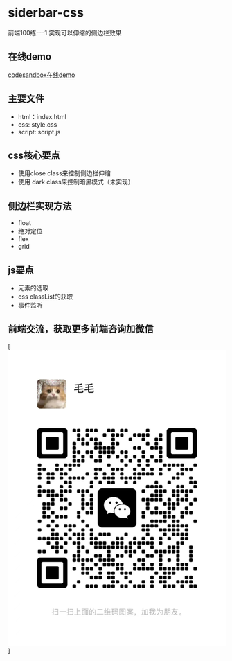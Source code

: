 # siderbar-css
前端100练---1
实现可以伸缩的侧边栏效果
## 在线demo
[codesandbox在线demo](https://codesandbox.io/p/github/tarogege/siderbar-html/draft/elated-stitch?file=%2FREADME.md)
## 主要文件
* html：index.html
* css: style.css
* script: script.js

## css核心要点
* 使用close class来控制侧边栏伸缩
* 使用 dark class来控制暗黑模式（未实现）

## 侧边栏实现方法
* float
* 绝对定位
* flex
* grid

## js要点
* 元素的选取
* css classList的获取
* 事件监听

## 前端交流，获取更多前端咨询加微信
[![微信](./WechatIMG1.jpeg '毛毛的微信号')]
